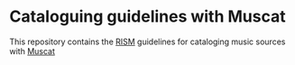 # Cataloguing guidelines with Muscat
This repository contains the [RISM](https://rism.info) guidelines for cataloging music sources with [Muscat](https://github.com/rism-digital/muscat)
